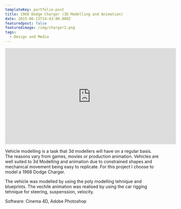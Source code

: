 ```yaml
---
templateKey: portfolio-post
title: 1968 Dodge Charger (3D Modelling and Animation)
date: 2015-06-12T14:43:00.000Z
featuredpost: false
featuredimage: /img/charger2.png
tags:
  - Design and Media
---
```

<iframe width="560" height="315" src="https://www.youtube.com/embed/PEaxe65XH8o" frameborder="0" allowfullscreen="allowfullscreen"></iframe>

Vehicle modelling is a task that 3d modellers will have on a regular basis. The reasons vary from games, movies or production animation. Vehicles are well suited to 3d Modelling and animation due to constrained shapes and mechanical movement being easy to replicate. For this project I choose to model a 1968 Dodge Charger.

The vehicle was modelled by using the poly modelling tehnique and blueprints. The vechile animation was realised by using the car rigging tehnique for steering, suspenssion, velocity.

Software: Cinema 4D, Adobe Photoshop